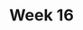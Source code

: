 ---
title: Week 16
days:
  - date: 2019-12-09
    events:
      "**Lab**{: .label .label-lab } Review Labs":
---